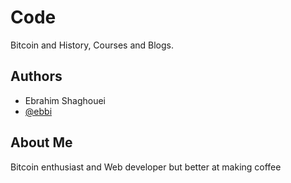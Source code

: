 
# Code
Bitcoin and History, Courses and Blogs.

## Authors
- Ebrahim Shaghouei
- [@ebbi](https://github.com/ebbi)

## About Me
Bitcoin enthusiast and Web developer but better at making coffee
